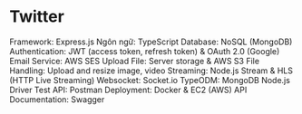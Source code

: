 # Twitter
Framework: Express.js
Ngôn ngữ: TypeScript
Database: NoSQL (MongoDB)
Authentication: JWT (access token, refresh token) & OAuth 2.0 (Google)
Email Service: AWS SES
Upload File: Server storage & AWS S3
File Handling: Upload and resize image, video
Streaming: Node.js Stream & HLS (HTTP Live Streaming)
Websocket: Socket.io
TypeODM: MongoDB Node.js Driver
Test API: Postman
Deployment: Docker & EC2 (AWS)
API Documentation: Swagger
